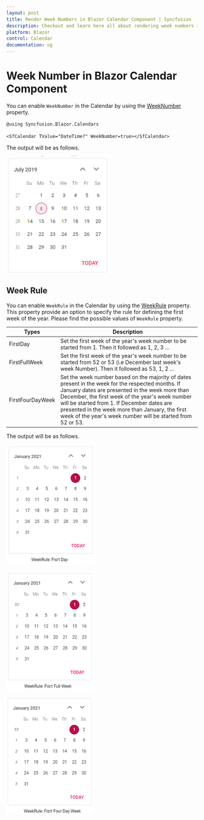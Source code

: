 ```yaml
---
layout: post
title: Render Week Numbers in Blazor Calendar Component | Syncfusion
description: Checkout and learn here all about rendering week numbers in Syncfusion Blazor Calendar component and muchmore.
platform: Blazor
control: Calendar
documentation: ug
---
```


# Week Number in Blazor Calendar Component

You can enable `WeekNumber` in the Calendar by using the [WeekNumber](https://help.syncfusion.com/cr/blazor/Syncfusion.Blazor.Calendars.CalendarBase-1.html#Syncfusion_Blazor_Calendars_CalendarBase_1_WeekNumber) property.

```cshtml
@using Syncfusion.Blazor.Calendars

<SfCalendar TValue="DateTime?" WeekNumber=true></SfCalendar>
```

The output will be as follows.

![Blazor Calendar displays Week Numbers](../images/blazor-calendar-week-number.png)

## Week Rule

You can enable `WeekRule` in the Calendar by using the [WeekRule](https://help.syncfusion.com/cr/blazor/Syncfusion.Blazor.Calendars.CalendarBase-1.html#Syncfusion_Blazor_Calendars_CalendarBase_1_WeekRule) property. This property provide an option to specify the rule for defining the first week of the year. Please find the possible values of `WeekRule` property.

Types  |Description  
-----|-----
FirstDay |Set the first week of the year's week number to be started from 1. Then it followed as 1, 2, 3 ...
FirstFullWeek |Set the first week of the year's week number to be started from 52 or 53 (i.e December last week's week Number). Then it followed as 53, 1, 2 ...
FirstFourDayWeek | Set the week number based on the majority of dates present in the week for the respected months. If January dates are presented in the week more than December, the first week of the year's week number will be started from 1. If December dates are presented in the week more than January, the first week of the year's week number will be started from 52 or 53.

The output will be as follows.

![Blazor Calendar displays Week Rule of FirstDay](../images/blazor-calendar-first-day.png)

![Blazor Calendar displays Week Rule of FirstFullWeek](../images/blazor-calendar-first-full-week.png)

![Blazor Calendar displays Week Rule of FirstFourDayWeek](../images/blazor-calendar-first-four-Day-Week.png)